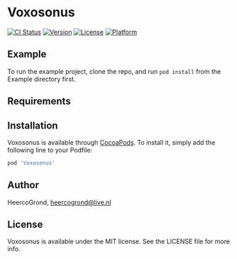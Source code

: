 # Voxosonus

[![CI Status](https://img.shields.io/travis/Heerco_Grond/Voxosonus.svg?style=flat)](https://travis-ci.org/Heerco_Grond/Voxosonus)
[![Version](https://img.shields.io/cocoapods/v/Voxosonus.svg?style=flat)](https://cocoapods.org/pods/Voxosonus)
[![License](https://img.shields.io/cocoapods/l/Voxosonus.svg?style=flat)](https://cocoapods.org/pods/Voxosonus)
[![Platform](https://img.shields.io/cocoapods/p/Voxosonus.svg?style=flat)](https://cocoapods.org/pods/Voxosonus)

## Example

To run the example project, clone the repo, and run `pod install` from the Example directory first.

## Requirements

## Installation

Voxosonus is available through [CocoaPods](https://cocoapods.org). To install
it, simply add the following line to your Podfile:

```ruby
pod 'Voxosonus'
```

## Author

HeercoGrond, heercogrond@live.nl

## License

Voxosonus is available under the MIT license. See the LICENSE file for more info.
